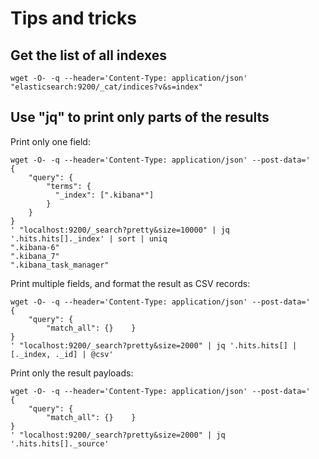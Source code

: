 # Tips and tricks

## Get the list of all indexes

```shell
wget -O- -q --header='Content-Type: application/json' "elasticsearch:9200/_cat/indices?v&s=index"
```

## Use "jq" to print only parts of the results

Print only one field:

```shell
wget -O- -q --header='Content-Type: application/json' --post-data='
{
    "query": {
        "terms": {
          "_index": [".kibana*"] 
        }
    }
}
' "localhost:9200/_search?pretty&size=10000" | jq '.hits.hits[]._index' | sort | uniq
".kibana-6"
".kibana_7"
".kibana_task_manager"
```

Print multiple fields, and format the result as CSV records:

```shell
wget -O- -q --header='Content-Type: application/json' --post-data='
{
    "query": {
        "match_all": {}    }
}
' "localhost:9200/_search?pretty&size=2000" | jq '.hits.hits[] | [._index, ._id] | @csv'
```

Print only the result payloads:

```shell
wget -O- -q --header='Content-Type: application/json' --post-data='
{
    "query": {
        "match_all": {}    }
}
' "localhost:9200/_search?pretty&size=2000" | jq '.hits.hits[]._source'
```
